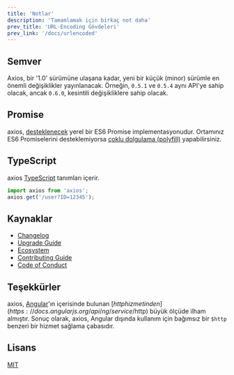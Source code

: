```yaml
---
title: 'Notlar'
description: 'Tamamlamak için birkaç not daha'
prev_title: 'URL-Encoding Gövdeleri'
prev_link: '/docs/urlencoded'
---
```


## Semver

Axios, bir '1.0' sürümüne ulaşana kadar, yeni bir küçük (minor) sürümle en önemli değişiklikler yayınlanacak. Örneğin, `0.5.1` ve `0.5.4` aynı API'ye sahip olacak, ancak `0.6.0`, kesintili değişikliklere sahip olacak.

## Promise

axios, [desteklenecek](http://caniuse.com/promises) yerel bir ES6 Promise implementasyonudur. Ortamınız ES6 Promiselerini desteklemiyorsa [çoklu dolgulama (polyfill)](https://github.com/jakearchibald/es6-promise) yapabilirsiniz.

## TypeScript
axios [TypeScript](http://typescriptlang.org) tanımları içerir.
```typescript
import axios from 'axios';
axios.get('/user?ID=12345');
```

## Kaynaklar

* [Changelog](https://github.com/axios/axios/blob/master/CHANGELOG.md)
* [Upgrade Guide](https://github.com/axios/axios/blob/master/UPGRADE_GUIDE.md)
* [Ecosystem](https://github.com/axios/axios/blob/master/ECOSYSTEM.md)
* [Contributing Guide](https://github.com/axios/axios/blob/master/CONTRIBUTING.md)
* [Code of Conduct](https://github.com/axios/axios/blob/master/CODE_OF_CONDUCT.md)

## Teşekkürler

axios, [Angular](https://angularjs.org/)'ın içerisinde bulunan [$http hizmetinden](https://docs.angularjs.org/api/ng/service/$http) büyük ölçüde ilham almıştır. Sonuç olarak, axios, Angular dışında kullanım için bağımsız bir `$http` benzeri bir hizmet sağlama çabasıdır.

## Lisans

[MIT](https://github.com/axios/axios/blob/master/LICENSE)